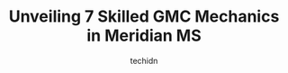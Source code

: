 ---
layout: ampstory
image: https://images.unsplash.com/photo-1637160967945-6d1ee20d67c9?ixlib=rb-4.0.3&ixid=MnwxMjA3fDB8MHxwaG90by1wYWdlfHx8fGVufDB8fHx8&auto=format&fit=crop&w=640&h=853&q=80
author: techidn
featured: false
description: Entrust your vehicle to the 7 best GMC Mechanic in Meridian MS, USA and experience the difference they can make. With their extensive knowledge, state-of-the-art facilities, and commitment t
title: Unveiling 7 Skilled GMC Mechanics in Meridian MS
cover:
   title: Unveiling 7 Skilled GMC Mechanics in Meridian MS
   subtitle: Rickpate
   background: https://images.unsplash.com/photo-1637160967945-6d1ee20d67c9?ixlib=rb-4.0.3&ixid=MnwxMjA3fDB8MHxwaG90by1wYWdlfHx8fGVufDB8fHx8&auto=format&fit=crop&w=640&h=853&q=80

pages: 
 - layout: thirds
   top: <h1>#1 Nelson Hall Chevrolet</h1>
   bottom: "<p>Im happy with my vehicle. But it took me 3.5 hrs to get my oil changed and tires rotated. I will not use the service dept for routine maintenance again. I just simply </p>"
   background: https://www.knot35.com/toplist/wp-content/uploads/2023/06/best-gmc-mechanic-1-in-meridian-ms-1685840680.jpeg
   backgroundblur: true
 - layout: thirds
   top: <h1>#2 Firestone Complete Auto Care</h1>
   bottom: "<p>2821 N Hills St, Meridian, MS 39305, United States</p>"
   background: https://www.knot35.com/toplist/wp-content/uploads/2023/06/best-gmc-mechanic-2-in-meridian-ms-1685840681.jpeg
   cta:
      link: https://www.knot35.com/toplist/unveiling-7-skilled-gmc-mechanics-in-meridian-ms/
      text: Unveiling 7 Skilled GMC Mechanics in Meridian MS
 - layout: thirds
   top: <h1>#3 Goodyear Auto Service</h1>
   bottom: "<p>615 22nd Ave, Meridian, MS 39301, United States</p>"
   background: https://www.knot35.com/toplist/wp-content/uploads/2023/06/best-gmc-mechanic-3-in-meridian-ms-1685840681.jpeg
   cta:
      link: https://www.knot35.com/toplist/unveiling-7-skilled-gmc-mechanics-in-meridian-ms/
      text: Unveiling 7 Skilled GMC Mechanics in Meridian MS
 - layout: thirds
   top: <h1>#4 Nelson Hall Chevrolet Service</h1>
   bottom: "<p>1811 S Frontage Rd, Meridian, MS 39301, United States</p>"
   background: https://images.unsplash.com/photo-1522441815192-d9f04eb0615c?ixlib=rb-4.0.3&ixid=MnwxMjA3fDB8MHxwaG90by1wYWdlfHx8fGVufDB8fHx8&auto=format&fit=crop&w=640&h=853&q=80
   cta:
      link: https://www.knot35.com/toplist/unveiling-7-skilled-gmc-mechanics-in-meridian-ms/
      text: Unveiling 7 Skilled GMC Mechanics in Meridian MS
 - layout: thirds
   top: <h1>#5 Knights Tire Towing & Auto Service</h1>
   bottom: "<p>131 MS-19, Meridian, MS 39307, United States</p>"
   background: https://images.unsplash.com/photo-1496096265110-f83ad7f96608?ixlib=rb-4.0.3&ixid=MnwxMjA3fDB8MHxwaG90by1wYWdlfHx8fGVufDB8fHx8&auto=format&fit=crop&w=640&h=853&q=80
   cta:
      link: https://www.knot35.com/toplist/unveiling-7-skilled-gmc-mechanics-in-meridian-ms/
      text: Unveiling 7 Skilled GMC Mechanics in Meridian MS
 - layout: thirds
   top: <h1>#6 Import Tech Service & Repair</h1>
   bottom: "<p>1013 Front St, Meridian, MS 39301, United States</p>"
   background: https://images.unsplash.com/photo-1620421680010-0766ff230392?ixlib=rb-4.0.3&ixid=MnwxMjA3fDB8MHxwaG90by1wYWdlfHx8fGVufDB8fHx8&auto=format&fit=crop&w=640&h=853&q=80
   cta:
      link: https://www.knot35.com/toplist/unveiling-7-skilled-gmc-mechanics-in-meridian-ms/
      text: Unveiling 7 Skilled GMC Mechanics in Meridian MS
 - layout: thirds
   top: <h1>#7 Dees Automotive</h1>
   bottom: "<p>5024 Poplar Springs Dr, Meridian, MS 39305, United States</p>"
   background: https://plus.unsplash.com/premium_photo-1664640458616-3c74f8cb4589?ixlib=rb-4.0.3&ixid=MnwxMjA3fDB8MHxwaG90by1wYWdlfHx8fGVufDB8fHx8&auto=format&fit=crop&w=640&h=853&q=80
   cta:
      link: https://www.knot35.com/toplist/unveiling-7-skilled-gmc-mechanics-in-meridian-ms/
      text: Unveiling 7 Skilled GMC Mechanics in Meridian MS
 - layout: thirds
   middle: Continue reading...
   background: https://images.unsplash.com/photo-1608411404720-c8f0417bcdba?ixlib=rb-4.0.3&ixid=MnwxMjA3fDB8MHxwaG90by1wYWdlfHx8fGVufDB8fHx8&auto=format&fit=crop&w=640&h=853&q=80
   cta:
      link: https://www.knot35.com/toplist/unveiling-7-skilled-gmc-mechanics-in-meridian-ms/
      text: Unveiling 7 Skilled GMC Mechanics in Meridian MS
      
---